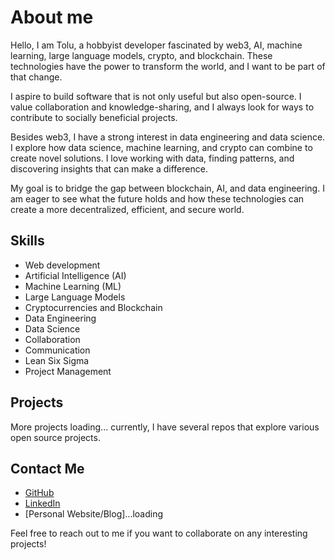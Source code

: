 # About me

Hello, I am Tolu, a hobbyist developer fascinated by web3, AI, machine learning, large language models, crypto, and blockchain. These technologies have the power to transform the world, and I want to be part of that change.

I aspire to build software that is not only useful but also open-source. I value collaboration and knowledge-sharing, and I always look for ways to contribute to socially beneficial projects.

Besides web3, I have a strong interest in data engineering and data science. I explore how data science, machine learning, and crypto can combine to create novel solutions. I love working with data, finding patterns, and discovering insights that can make a difference.

My goal is to bridge the gap between blockchain, AI, and data engineering. I am eager to see what the future holds and how these technologies can create a more decentralized, efficient, and secure world.

## Skills

- Web development
- Artificial Intelligence (AI)
- Machine Learning (ML)
- Large Language Models
- Cryptocurrencies and Blockchain
- Data Engineering
- Data Science
- Collaboration
- Communication
- Lean Six Sigma
- Project Management

## Projects

More projects loading... currently, I have several repos that explore various open source projects. 

## Contact Me

- [GitHub](https://github.com/wijnaldum-eth)
- [LinkedIn](https://www.linkedin.com/in/tolulope-shekoni-23542063/)
- [Personal Website/Blog]...loading

Feel free to reach out to me if you want to collaborate on any interesting projects!




